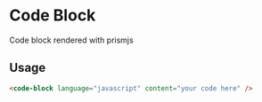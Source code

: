 # Code Block
Code block rendered with prismjs

## Usage

```html
<code-block language="javascript" content="your code here" />
```
